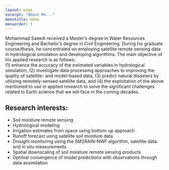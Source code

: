 ```yaml
---
layout: page
excerpt: "About Me..."
menutitle: Home
menuorder: 1
---
```


 Mohammad Saeedi received a Master’s degree in Water Resources Engineering and Bachelor’s degree in Civil Engineering. During his graduate course/thesis, he concentrated on employing satellite remote sensing data in hydrological simulation and developing algorithms.
The main objective of his applied research is as follows:<br/> 
(1) enhance the accuracy of the estimated variables in hydrological simulation, (2) investigate data processing approaches to improving the quality of satellite- and model-based data, (3) predict natural disasters by utilizing remotely-sensed satellite data, and (4) the exploitation of the above mentioned to use in applied research to solve the significant challenges related to Earth science that we will face in the coming decades.
 

## Research interests:

-	Soil moisture remote sensing
-	Hydrological modeling
-	Irrigation estimates from space using bottom-up approach
-	Runoff forecast using satellite soil moisture data
-	Drought monitoring using the SM2RAIN-NWF algorithm, satellite data and in situ measurements
-	Spatial downscaling of soil moisture remote sensing products
-	Optimal convergence of model predictions with observations through data assimilation


